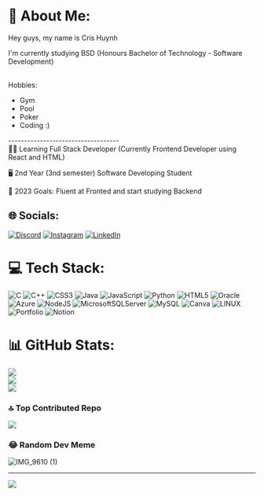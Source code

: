 #  💫 About Me:
Hey guys, my name is Cris Huynh<br>

I'm currently studying BSD (Honours Bachelor of Technology - Software Development) <br><br>

Hobbies:
+ Gym<br>
+ Pool<br>
+ Poker<br>
+ Coding :) <br>

-----------------------------------<br>
👨‍💻 Learning Full Stack Developer (Currently Frontend Developer using React and HTML)

🖥️ 2nd Year (3nd semester) Software Developing Student

🥅 2023 Goals: Fluent at Fronted and start studying Backend


## 🌐 Socials:
[![Discord](https://img.shields.io/badge/Discord-%237289DA.svg?logo=discord&logoColor=white)](https://discord.gg/695157813072232454) [![Instagram](https://img.shields.io/badge/Instagram-%23E4405F.svg?logo=Instagram&logoColor=white)](https://instagram.com/https://www.instagram.com/cr_khangh/) [![LinkedIn](https://img.shields.io/badge/LinkedIn-%230077B5.svg?logo=linkedin&logoColor=white)](https://linkedin.com/in/https://www.linkedin.com/in/cris-huynh-2a52b5274/) 

# 💻 Tech Stack:
![C](https://img.shields.io/badge/c-%2300599C.svg?style=flat&logo=c&logoColor=white) ![C++](https://img.shields.io/badge/c++-%2300599C.svg?style=flat&logo=c%2B%2B&logoColor=white) ![CSS3](https://img.shields.io/badge/css3-%231572B6.svg?style=flat&logo=css3&logoColor=white) ![Java](https://img.shields.io/badge/java-%23ED8B00.svg?style=flat&logo=java&logoColor=white) ![JavaScript](https://img.shields.io/badge/javascript-%23323330.svg?style=flat&logo=javascript&logoColor=%23F7DF1E) ![Python](https://img.shields.io/badge/python-3670A0?style=flat&logo=python&logoColor=ffdd54) ![HTML5](https://img.shields.io/badge/html5-%23E34F26.svg?style=flat&logo=html5&logoColor=white) ![Oracle](https://img.shields.io/badge/Oracle-F80000?style=flat&logo=oracle&logoColor=white) ![Azure](https://img.shields.io/badge/azure-%230072C6.svg?style=flat&logo=azure-devops&logoColor=white) ![NodeJS](https://img.shields.io/badge/node.js-6DA55F?style=flat&logo=node.js&logoColor=white) ![MicrosoftSQLServer](https://img.shields.io/badge/Microsoft%20SQL%20Sever-CC2927?style=flat&logo=microsoft%20sql%20server&logoColor=white) ![MySQL](https://img.shields.io/badge/mysql-%2300f.svg?style=flat&logo=mysql&logoColor=white) ![Canva](https://img.shields.io/badge/Canva-%2300C4CC.svg?style=flat&logo=Canva&logoColor=white) ![LINUX](https://img.shields.io/badge/Linux-FCC624?style=flat&logo=linux&logoColor=black) ![Portfolio](https://img.shields.io/badge/Portfolio-%23000000.svg?style=flat&logo=firefox&logoColor=#FF7139) ![Notion](https://img.shields.io/badge/Notion-%23000000.svg?style=flat&logo=notion&logoColor=white)
# 📊 GitHub Stats:
![](https://github-readme-stats.vercel.app/api?username=CrisH2307&theme=gotham&hide_border=false&include_all_commits=false&count_private=false)<br/>
![](https://github-readme-streak-stats.herokuapp.com/?user=CrisH2307&theme=gotham&hide_border=false)<br/>
![](https://github-readme-stats.vercel.app/api/top-langs/?username=CrisH2307&theme=gotham&hide_border=false&include_all_commits=false&count_private=false&layout=compact)

### 🔝 Top Contributed Repo
![](https://github-contributor-stats.vercel.app/api?username=CrisH2307&limit=5&theme=dark&combine_all_yearly_contributions=true)

### 😂 Random Dev Meme
![IMG_9610 (1)](https://github.com/CrisH2307/CrisH2307/assets/119613966/dd00f690-f92b-4344-b5a9-4a28919e286b)

---
[![](https://visitcount.itsvg.in/api?id=CrisH2307&icon=0&color=0)](https://visitcount.itsvg.in)

<!-- Proudly created with GPRM ( https://gprm.itsvg.in ) -->
